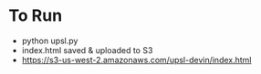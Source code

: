 # To Run
- python upsl.py 
- index.html saved & uploaded to S3
- https://s3-us-west-2.amazonaws.com/upsl-devin/index.html


